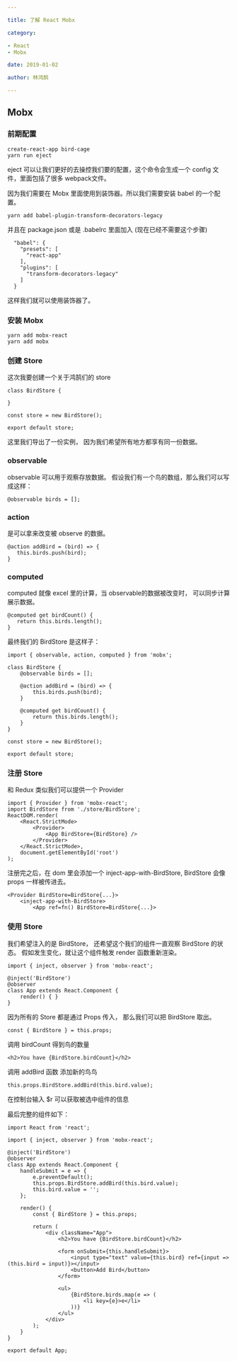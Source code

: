 ```yaml
---

title: 了解 React Mobx 

category: 

- React
- Mobx

date: 2019-01-02

author: 林鸿鹄

---
```


## Mobx 

### 前期配置

```
create-react-app bird-cage
yarn run eject 
```

eject 可以让我们更好的去操控我们要的配置，这个命令会生成一个 config 文件，里面包括了很多 webpack文件。

因为我们需要在 Mobx 里面使用到装饰器。所以我们需要安装 babel 的一个配置。

```
yarn add babel-plugin-transform-decorators-legacy 
```
并且在 package.json 或是 .babelrc 里面加入 (现在已经不需要这个步骤)

```
  "babel": {
    "presets": [
      "react-app"
    ],
    "plugins": [
      "transform-decorators-legacy"
    ]
  }
```

这样我们就可以使用装饰器了。

### 安装 Mobx

```
yarn add mobx-react
yarn add mobx
```

### 创建 Store

这次我要创建一个关于鸿鹄们的 store

```
class BirdStore {

}

const store = new BirdStore();

export default store;

```

这里我们导出了一份实例， 因为我们希望所有地方都享有同一份数据。

### observable 

observable 可以用于观察存放数据。
假设我们有一个鸟的数组，那么我们可以写成这样：

```
@observable birds = [];
```

### action

是可以拿来改变被 observe 的数据。

```
@action addBird = (bird) => {
   this.birds.push(bird);
}
```

### computed

computed 就像 excel 里的计算，当 observable的数据被改变时， 可以同步计算展示数据。

```
@computed get birdCount() {
   return this.birds.length();
}
```

最终我们的 BirdStore 是这样子：

```
import { observable, action, computed } from 'mobx';

class BirdStore {
    @observable birds = [];

    @action addBird = (bird) => {
        this.birds.push(bird);
    }

    @computed get birdCount() {
        return this.birds.length();
    }
}

const store = new BirdStore();

export default store;
```

### 注册 Store

和 Redux 类似我们可以提供一个 Provider

```
import { Provider } from 'mobx-react';
import BirdStore from './store/BirdStore';
ReactDOM.render(
	<React.StrictMode>
		<Provider>
			<App BirdStore={BirdStore} />
		</Provider>
	</React.StrictMode>,
	document.getElementById('root')
);
```
注册完之后，在 dom 里会添加一个 inject-app-with-BirdStore, BirdStore 会像 props 一样被传进去。

```
<Provider BirdStore=BirdStore{...}>
	<inject-app-with-BirdStore>
		<App ref=fn() BirdStore=BirdStore{...}>

```

### 使用 Store

我们希望注入的是 BirdStore，
还希望这个我们的组件一直观察 BirdStore 的状态。 假如发生变化，就让这个组件触发 render 函数重新渲染。


```
import { inject, observer } from 'mobx-react';

@inject('BirdStore')
@observer
class App extends React.Component {
	render() { }
}

```

因为所有的 Store 都是通过 Props 传入， 那么我们可以把 BirdStore 取出。

```
const { BirdStore } = this.props;

```
调用 birdCount 得到鸟的数量

```
<h2>You have {BirdStore.birdCount}</h2>
```

调用 addBird 函数 添加新的鸟鸟

```
this.props.BirdStore.addBird(this.bird.value);
```

在控制台输入 $r 可以获取被选中组件的信息

最后完整的组件如下： 

```
import React from 'react';

import { inject, observer } from 'mobx-react';

@inject('BirdStore')
@observer
class App extends React.Component {
	handleSubmit = e => {
		e.preventDefault();
		this.props.BirdStore.addBird(this.bird.value);
		this.bird.value = '';
	};

	render() {
		const { BirdStore } = this.props;

		return (
			<div className="App">
				<h2>You have {BirdStore.birdCount}</h2>

				<form onSubmit={this.handleSubmit}>
					<input type="text" value={this.bird} ref={input => (this.bird = input)}></input>
					<button>Add Bird</button>
				</form>

				<ul>
					{BirdStore.birds.map(e => (
						<li key={e}>e</li>
					))}
				</ul>
			</div>
		);
	}
}

export default App;

```

